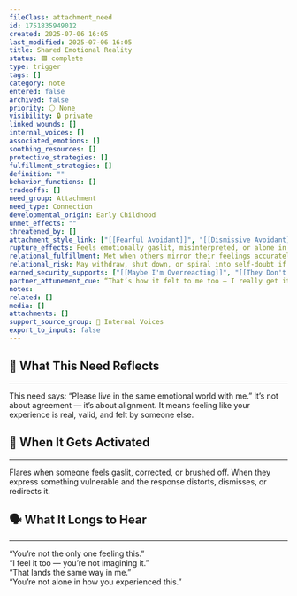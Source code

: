 ```yaml
---
fileClass: attachment_need
id: 1751835949012
created: 2025-07-06 16:05
last_modified: 2025-07-06 16:05
title: Shared Emotional Reality
status: 🟩 complete
type: trigger
tags: []
category: note
entered: false
archived: false
priority: ⚪ None
visibility: 🔒 private
linked_wounds: []
internal_voices: []
associated_emotions: []
soothing_resources: []
protective_strategies: []
fulfillment_strategies: []
definition: ""
behavior_functions: []
tradeoffs: []
need_group: Attachment
need_type: Connection
developmental_origin: Early Childhood
unmet_effects: ""
threatened_by: []
attachment_style_link: ["[[Fearful Avoidant]]", "[[Dismissive Avoidant]]"]
rupture_effects: Feels emotionally gaslit, misinterpreted, or alone in their experience
relational_fulfillment: Met when others mirror their feelings accurately or express alignment in emotional meaning
relational_risk: May withdraw, shut down, or spiral into self-doubt if emotional truth is denied or distorted
earned_security_supports: ["[[Maybe I'm Overreacting]]", "[[They Don't Get It]]"]
partner_attunement_cue: “That’s how it felt to me too — I really get it.”
notes: 
related: []
media: []
attachments: []
support_source_group: 📢 Internal Voices
export_to_inputs: false
---
```


## 🤝 What This Need Reflects
---
This need says: “Please live in the same emotional world with me.” It’s not about agreement — it’s about alignment. It means feeling like your experience is real, valid, and felt by someone else.

## 🧲 When It Gets Activated
---
Flares when someone feels gaslit, corrected, or brushed off. When they express something vulnerable and the response distorts, dismisses, or redirects it.

## 🗣️ What It Longs to Hear
---
“You’re not the only one feeling this.”  
“I feel it too — you’re not imagining it.”  
“That lands the same way in me.”  
“You’re not alone in how you experienced this.”
